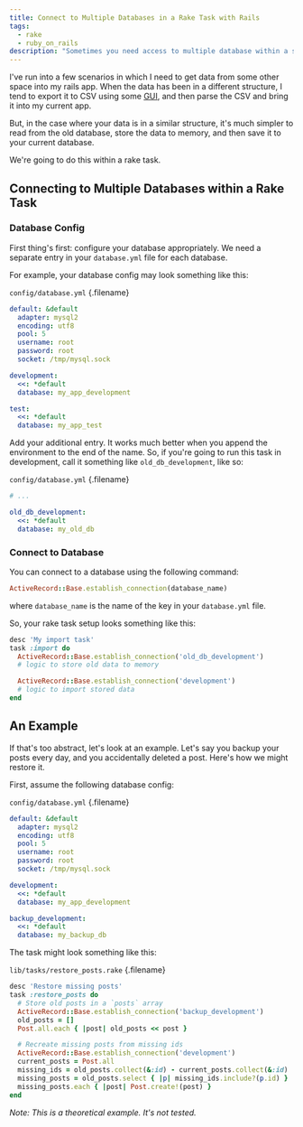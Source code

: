 ```yaml
---
title: Connect to Multiple Databases in a Rake Task with Rails
tags:
  - rake
  - ruby_on_rails
description: "Sometimes you need access to multiple database within a single rake task, for whatever reason. Here's how you do it."
---
```


I've run into a few scenarios in which I need to get data from some other space into my rails app. When the data has been in a different structure, I tend to export it to CSV using some [GUI](http://en.wikipedia.org/wiki/Graphical_user_interface), and then parse the CSV and bring it into my current app.

But, in the case where your data is in a similar structure, it's much simpler to read from the old database, store the data to memory, and then save it to your current database.

We're going to do this within a rake task.

## Connecting to Multiple Databases within a Rake Task

### Database Config

First thing's first: configure your database appropriately. We need a separate entry in your `database.yml` file for each database.

For example, your database config may look something like this:

`config/database.yml` {.filename}

```yaml
default: &default
  adapter: mysql2
  encoding: utf8
  pool: 5
  username: root
  password: root
  socket: /tmp/mysql.sock

development:
  <<: *default
  database: my_app_development

test:
  <<: *default
  database: my_app_test
```

Add your additional entry. It works much better when you append the environment to the end of the name. So, if you're going to run this task in development, call it something like `old_db_development`, like so:

`config/database.yml` {.filename}

```yaml
# ...

old_db_development:
  <<: *default
  database: my_old_db
```

### Connect to Database

You can connect to a database using the following command:

```ruby
ActiveRecord::Base.establish_connection(database_name)
```

where `database_name` is the name of the key in your `database.yml` file.

So, your rake task setup looks something like this:

```ruby
desc 'My import task'
task :import do
  ActiveRecord::Base.establish_connection('old_db_development')
  # logic to store old data to memory

  ActiveRecord::Base.establish_connection('development')
  # logic to import stored data
end
```

## An Example

If that's too abstract, let's look at an example. Let's say you backup your posts every day, and you accidentally deleted a post. Here's how we might restore it.

First, assume the following database config:

`config/database.yml` {.filename}

```yaml
default: &default
  adapter: mysql2
  encoding: utf8
  pool: 5
  username: root
  password: root
  socket: /tmp/mysql.sock

development:
  <<: *default
  database: my_app_development

backup_development:
  <<: *default
  database: my_backup_db
```

The task might look something like this:

`lib/tasks/restore_posts.rake` {.filename}

```ruby
desc 'Restore missing posts'
task :restore_posts do
  # Store old posts in a `posts` array
  ActiveRecord::Base.establish_connection('backup_development')
  old_posts = []
  Post.all.each { |post| old_posts << post }

  # Recreate missing posts from missing ids
  ActiveRecord::Base.establish_connection('development')
  current_posts = Post.all
  missing_ids = old_posts.collect(&:id) - current_posts.collect(&:id)
  missing_posts = old_posts.select { |p| missing_ids.include?(p.id) }
  missing_posts.each { |post| Post.create!(post) }
end
```

_Note: This is a theoretical example. It's not tested._
